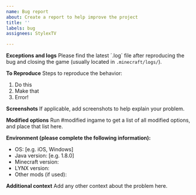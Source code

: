 ```yaml
---
name: Bug report
about: Create a report to help improve the project
title: ''
labels: bug
assignees: StylexTV

---
```


**Exceptions and logs**
Please find the latest ´.log´ file after reproducing the bug and closing the game (usually located in `.minecraft/logs/`).

**To Reproduce**
Steps to reproduce the behavior:
1. Do this
2. Make that
3. Error!

**Screenshots**
If applicable, add screenshots to help explain your problem.

**Modified options**
Run #modified ingame to get a list of all modified options, and place that list here.

**Environment (please complete the following information):**
 - OS: [e.g. iOS, Windows]
 - Java version: [e.g. 1.8.0]
 - Minecraft version: 
 - LYNX version: 
 - Other mods (if used): 

**Additional context**
Add any other context about the problem here.
